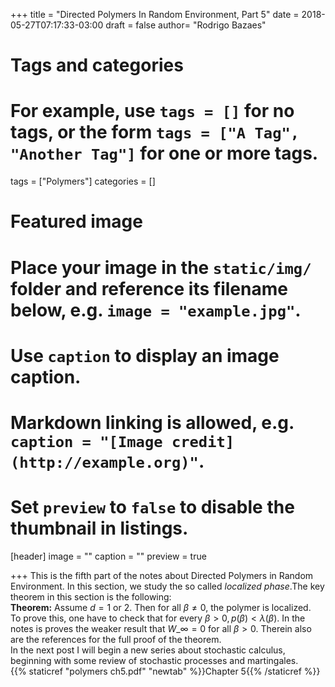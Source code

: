 +++
title = "Directed Polymers In Random Environment, Part 5"
date = 2018-05-27T07:17:33-03:00
draft = false
author= "Rodrigo Bazaes"

# Tags and categories
# For example, use `tags = []` for no tags, or the form `tags = ["A Tag", "Another Tag"]` for one or more tags.
tags = ["Polymers"]
categories = []

# Featured image
# Place your image in the `static/img/` folder and reference its filename below, e.g. `image = "example.jpg"`.
# Use `caption` to display an image caption.
#   Markdown linking is allowed, e.g. `caption = "[Image credit](http://example.org)"`.
# Set `preview` to `false` to disable the thumbnail in listings.
[header]
image = ""
caption = ""
preview = true

+++
This is the fifth part of the notes about Directed Polymers in Random Environment. In this section, we
study the so called *localized phase*.The key theorem in this section is the following:\
**Theorem:** Assume $d=1$ or $2$. Then for all $\beta\not=0$, the polymer is localized.\
To prove this, one have to check that for every $\beta>0,p(\beta)<\lambda(\beta)$. In the notes is proves the weaker result that $W\_{\infty}=0$ for all $\beta>0$.  Therein also are the references for the full proof of the theorem.\
In the next post I will begin a new series about stochastic calculus, beginning with
some review of stochastic processes and martingales.\
{{% staticref "polymers ch5.pdf" "newtab" %}}Chapter 5{{% /staticref %}}
